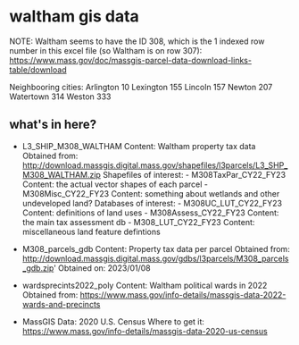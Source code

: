 
# waltham gis data

NOTE: Waltham seems to have the ID 308, which is the 1 indexed row number in this
excel file (so Waltham is on row 307):
https://www.mass.gov/doc/massgis-parcel-data-download-links-table/download

Neighbooring cities:
Arlington 10
Lexington 155
Lincoln 157
Newton 207
Watertown 314
Weston 333

## what's in here?

- L3_SHIP_M308_WALTHAM
    Content: Waltham property tax data
    Obtained from: http://download.massgis.digital.mass.gov/shapefiles/l3parcels/L3_SHP_M308_WALTHAM.zip
    Shapefiles of interest:
        - M308TaxPar_CY22_FY23
            Content: the actual vector shapes of each parcel
        - M308Misc_CY22_FY23
            Content: something about wetlands and other undeveloped land?
    Databases of interest:
        - M308UC_LUT_CY22_FY23
            Content: definitions of land uses
        - M308Assess_CY22_FY23
            Content: the main tax assessment db
        - M308_LUT_CY22_FY23
            Content: miscellaneous land feature defintions

- M308_parcels_gdb
    Content: Property tax data per parcel
    Obtained from: http://download.massgis.digital.mass.gov/gdbs/l3parcels/M308_parcels_gdb.zip'
    Obtained on: 2023/01/08

- wardsprecints2022_poly
    Content: Waltham political wards in 2022
    Obtained from: https://www.mass.gov/info-details/massgis-data-2022-wards-and-precincts

- MassGIS Data: 2020 U.S. Census
    Where to get it: https://www.mass.gov/info-details/massgis-data-2020-us-census


